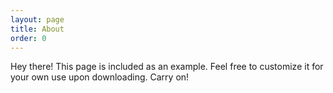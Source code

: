 ```yaml
---
layout: page
title: About
order: 0
---
```


<p class="message">
  Hey there! This page is included as an example. Feel free to customize it for your own use upon downloading. Carry on!
</p>


